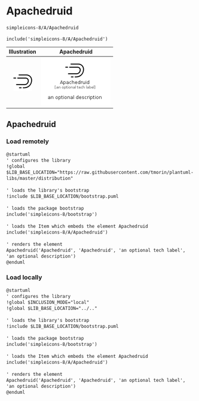 # Apachedruid


```text
simpleicons-8/A/Apachedruid
```

```text
include('simpleicons-8/A/Apachedruid')
```



| Illustration | Apachedruid |
| :---: | :---: |
| ![illustration for Illustration](../../simpleicons-8/A/Apachedruid.png) | ![illustration for Apachedruid](../../simpleicons-8/A/Apachedruid.Local.png) |




## Apachedruid

### Load remotely
```plantuml
@startuml
' configures the library
!global $LIB_BASE_LOCATION="https://raw.githubusercontent.com/tmorin/plantuml-libs/master/distribution"

' loads the library's bootstrap
!include $LIB_BASE_LOCATION/bootstrap.puml

' loads the package bootstrap
include('simpleicons-8/bootstrap')

' loads the Item which embeds the element Apachedruid
include('simpleicons-8/A/Apachedruid')

' renders the element
Apachedruid('Apachedruid', 'Apachedruid', 'an optional tech label', 'an optional description')
@enduml
```

### Load locally
```plantuml
@startuml
' configures the library
!global $INCLUSION_MODE="local"
!global $LIB_BASE_LOCATION="../.."

' loads the library's bootstrap
!include $LIB_BASE_LOCATION/bootstrap.puml

' loads the package bootstrap
include('simpleicons-8/bootstrap')

' loads the Item which embeds the element Apachedruid
include('simpleicons-8/A/Apachedruid')

' renders the element
Apachedruid('Apachedruid', 'Apachedruid', 'an optional tech label', 'an optional description')
@enduml
```

